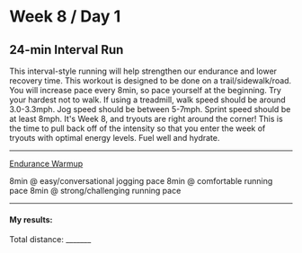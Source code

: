 # Week 8 / Day 1

## 24-min Interval Run
This interval-style running will help strengthen our endurance and lower recovery time. This workout is designed to be done on a trail/sidewalk/road. You will increase pace every 8min, so pace yourself at the beginning. Try your hardest not to walk. If using a treadmill, walk speed should be around 3.0-3.3mph. Jog speed should be between 5-7mph. Sprint speed should be at least 8mph. It's Week 8, and tryouts are right around the corner! This is the time to pull back off of the intensity so that you enter the week of tryouts with optimal energy levels. Fuel well and hydrate.

---------

[Endurance Warmup](./endurance_warmup.md)

8min @ easy/conversational jogging pace
8min @ comfortable running pace
8min @ strong/challenging running pace


---------

#### My results:
Total distance: _______
